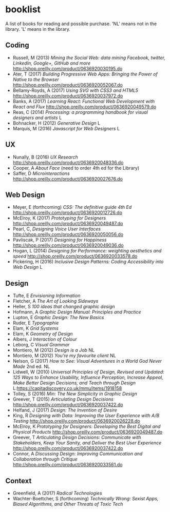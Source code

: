 # booklist
A list of books for reading and possible purchase. 'NL' means not in the library. 'L' means in the library.

## Coding

* Russell, M (2013) _Mining the Social Web: data mining Facebook, twitter, LinkedIn, Google+, GitHub and more_ http://shop.oreilly.com/product/0636920030195.do
* Ater, T (2017) _Building Progressive Web Apps: Bringing the Power of Native to the Browser_ http://shop.oreilly.com/product/0636920052067.do
* Bellamy-Royds, A (2017) _Using SVG with CSS3 and HTML5_ http://shop.oreilly.com/product/0636920037972.do
* Banks, A (2017) _Learning React: Functional Web Development with React and Flux_ http://shop.oreilly.com/product/0636920049579.do
* Reas, C (2014) _Processing: a programming handbook for visual designers and artists_ L
* Bohnacker, H (2012) _Generative Design_ L
* Marquis, M (2016) _Javascript for Web Designers_ L




## UX

* Nunally, B (2016) _UX Research_
http://shop.oreilly.com/product/0636920048336.do
* Cooper, A _About Face_ (need to order 4th ed for the Library)
* Saffer, D _Microinteractions_ http://shop.oreilly.com/product/0636920027676.do

## Web Design

* Meyer, E (forthcoming) _CSS: The definitive guide 4th Ed_
http://shop.oreilly.com/product/0636920012726.do
* McElroy, K (2017) _Prototyping for Designers_
http://shop.oreilly.com/product/0636920049487.do
* Pearl, C, _Designing Voice User Interfaces_
http://shop.oreilly.com/product/0636920050056.do
* Pavliscak, P (2017) _Designing for Happiness_
http://shop.oreilly.com/product/0636920049036.do
* Hogan, L (2014) _Designing for Performance: weighting aesthetics and speed_
http://shop.oreilly.com/product/0636920033578.do
* Pickering, H (2016) _Inclusive Design Patterns: Coding Accessibility into Web Design_ L

## Design

* Tufte, E _Envisioning Information_
* Fletcher, A _The Art of Looking Sideways_
* Heller, S _100 ideas that changed graphic design_
* Hofmann, A _Graphic Design Manual: Principles and Practice_
* Lupton, E _Graphic Design: The New Basics_
* Ruder, E _Typographie_
* Elam, K  _Grid Systems_
* Elam, K _Geometry of Design_
* Albers, J _Interaction of Colour_
* Leborg, C _Visual Grammar_
* Montiero, M (2012) _Design is a Job_ NL 
* Montiero, M (2012) _You're my favourite client_ NL
* Nelson, G (2017) _How to See: Visual Adventures in a World God Never Made_ 2nd ed. NL
* Lidwell, W (2010) _Universal Principles of Design, Revised and Updated: 125 Ways to Enhance Usability, Influence Perception, Increase Appeal, Make Better Design Decisions, and Teach through Design_ L:https://capitadiscovery.co.uk/mmu/items/1918158
* Tolley, S (2016) _Min: The New Simplicity in Graphic Design_
* Greever, T (2015) _Articulating Design Decisions_  
http://shop.oreilly.com/product/0636920037422.do
* Helfand, J (2017) _Design: The Invention of Desire_
* King, R _Designing with Data: Improving the User Experience with A/B Testing_ http://shop.oreilly.com/product/0636920026228.do
* McElroy, K _Prototyping for Designers: Developing the Best Digital and Physical Products_
http://shop.oreilly.com/product/0636920049487.do
* Greever, T _Articulating Design Decisions: Communicate with Stakeholders, Keep Your Sanity, and Deliver the Best User Experience_ http://shop.oreilly.com/product/0636920037422.do
* Connor, A _Discussing Design: Improving Communication and Collaboration through Critique_ http://shop.oreilly.com/product/0636920033561.do

## Context

* Greenfield, A (2017) _Radical Technologies_
* Wachter-Boettcher, S (forthcoming) _Technically Wrong: Sexist Apps, Biased Algorithms, and Other Threats of Toxic Tech_

